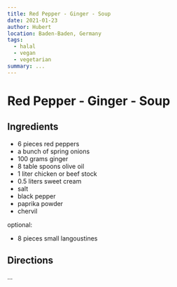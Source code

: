 ```yaml
---
title: Red Pepper - Ginger - Soup
date: 2021-01-23
author: Hubert
location: Baden-Baden, Germany
tags:
  - halal
  - vegan
  - vegetarian
summary: ...
---
```


# Red Pepper - Ginger - Soup

## Ingredients

* 6 pieces red peppers
* a bunch of spring onions
* 100 grams ginger
* 8 table spoons olive oil
* 1 liter chicken or beef stock
* 0.5 liters sweet cream
* salt
* black pepper
* paprika powder
* chervil

optional:

* 8 pieces small langoustines

<!-- more -->

## Directions

...
